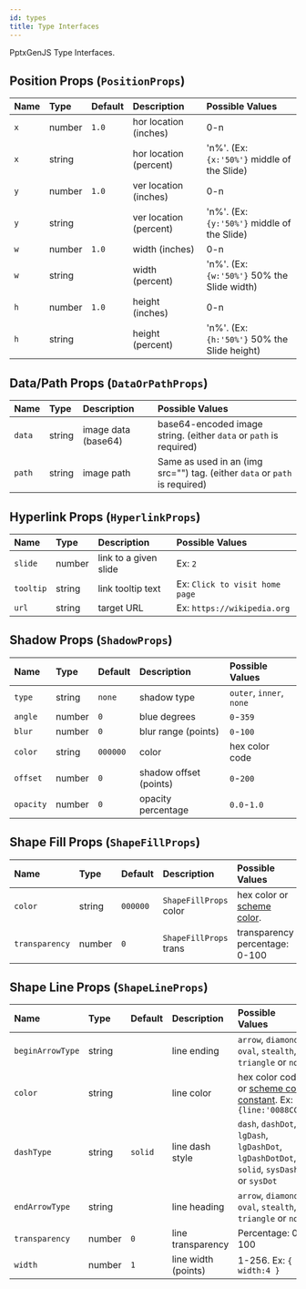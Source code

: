 ```yaml
---
id: types
title: Type Interfaces
---
```


PptxGenJS Type Interfaces.

## Position Props (`PositionProps`)

| Name | Type   | Default | Description            | Possible Values                              |
| :--- | :----- | :------ | :--------------------- | :------------------------------------------- |
| `x`  | number | `1.0`   | hor location (inches)  | 0-n                                          |
| `x`  | string |         | hor location (percent) | 'n%'. (Ex: `{x:'50%'}` middle of the Slide)  |
| `y`  | number | `1.0`   | ver location (inches)  | 0-n                                          |
| `y`  | string |         | ver location (percent) | 'n%'. (Ex: `{y:'50%'}` middle of the Slide)  |
| `w`  | number | `1.0`   | width (inches)         | 0-n                                          |
| `w`  | string |         | width (percent)        | 'n%'. (Ex: `{w:'50%'}` 50% the Slide width)  |
| `h`  | number | `1.0`   | height (inches)        | 0-n                                          |
| `h`  | string |         | height (percent)       | 'n%'. (Ex: `{h:'50%'}` 50% the Slide height) |

## Data/Path Props (`DataOrPathProps`)

| Name   | Type   | Description         | Possible Values                                                            |
| :----- | :----- | :------------------ | :------------------------------------------------------------------------- |
| `data` | string | image data (base64) | base64-encoded image string. (either `data` or `path` is required)         |
| `path` | string | image path          | Same as used in an (img src="") tag. (either `data` or `path` is required) |

## Hyperlink Props (`HyperlinkProps`)

| Name      | Type   | Description           | Possible Values                |
| :-------- | :----- | :-------------------- | :----------------------------- |
| `slide`   | number | link to a given slide | Ex: `2`                        |
| `tooltip` | string | link tooltip text     | Ex: `Click to visit home page` |
| `url`     | string | target URL            | Ex: `https://wikipedia.org`    |

## Shadow Props (`ShadowProps`)

| Name      | Type   | Default  | Description            | Possible Values          |
| :-------- | :----- | :------- | :--------------------- | :----------------------- |
| `type`    | string | `none`   | shadow type            | `outer`, `inner`, `none` |
| `angle`   | number | `0`      | blue degrees           | `0`-`359`                |
| `blur`    | number | `0`      | blur range (points)    | `0`-`100`                |
| `color`   | string | `000000` | color                  | hex color code           |
| `offset`  | number | `0`      | shadow offset (points) | `0`-`200`                |
| `opacity` | number | `0`      | opacity percentage     | `0.0`-`1.0`              |

## Shape Fill Props (`ShapeFillProps`)

| Name           | Type   | Default  | Description            | Possible Values                                                       |
| :------------- | :----- | :------- | :--------------------- | :-------------------------------------------------------------------- |
| `color`        | string | `000000` | `ShapeFillProps` color | hex color or [scheme color](/PptxGenJS/docs/shapes-and-schemes.html). |
| `transparency` | number | `0`      | `ShapeFillProps` trans | transparency percentage: 0-100                                        |

## Shape Line Props (`ShapeLineProps`)

| Name             | Type   | Default | Description         | Possible Values                                                                                           |
| :--------------- | :----- | :------ | :------------------ | :-------------------------------------------------------------------------------------------------------- |
| `beginArrowType` | string |         | line ending         | `arrow`, `diamond`, `oval`, `stealth`, `triangle` or `none`                                               |
| `color`          | string |         | line color          | hex color code or [scheme color constant](/PptxGenJS/docs/shapes-and-schemes.html). Ex: `{line:'0088CC'}` |
| `dashType`       | string | `solid` | line dash style     | `dash`, `dashDot`, `lgDash`, `lgDashDot`, `lgDashDotDot`, `solid`, `sysDash` or `sysDot`                  |
| `endArrowType`   | string |         | line heading        | `arrow`, `diamond`, `oval`, `stealth`, `triangle` or `none`                                               |
| `transparency`   | number | `0`     | line transparency   | Percentage: 0-100                                                                                         |
| `width`          | number | `1`     | line width (points) | 1-256. Ex: `{ width:4 }`                                                                                  |
